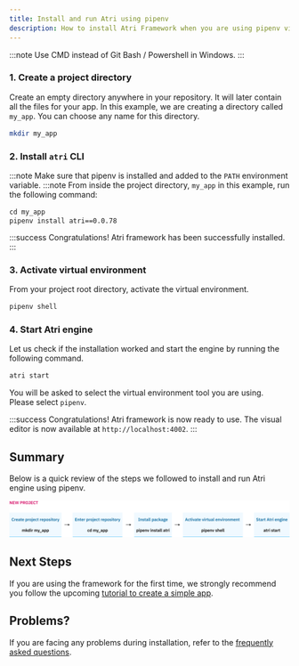 ```yaml
---
title: Install and run Atri using pipenv
description: How to install Atri Framework when you are using pipenv virtual environment
---
```

:::note
Use CMD instead of Git Bash / Powershell in Windows. 
:::

### 1. Create a project directory

Create an empty directory anywhere in your repository. It will later contain all the files for your app. In this example, we are creating a directory called `my_app`. You can choose any name for this directory.

```bash
mkdir my_app
```

### 2. Install `atri` CLI

:::note
Make sure that pipenv is installed and added to the `PATH` environment variable.
:::note
From inside the project directory, `my_app` in this example, run the following command:

```shell
cd my_app
pipenv install atri==0.0.78
```

:::success 
Congratulations! Atri framework has been successfully installed. 
:::

### 3. Activate virtual environment

From your project root directory, activate the virtual environment. 

```bash
pipenv shell
```

### 4. Start Atri engine 

Let us check if the installation worked and start the engine by running the following command. 

```bash
atri start
```

You will be asked to select the virtual environment tool you are using. Please select `pipenv`. 

:::success
Congratulations! Atri framework is now ready to use. The visual editor is now available at `http://localhost:4002`.
:::

## Summary 

Below is a quick review of the steps we followed to install and run Atri engine using pipenv. 

![New project using pipenv](/snapshots/new_proj_pipenv.jpeg)

## Next Steps

If you are using the framework for the first time, we strongly recommend you follow the upcoming [tutorial to create a simple app](getting-started/create-app.md). 

## Problems?

If you are facing any problems during installation, refer to the [frequently asked questions](../../troubleshoot/installation_error). 